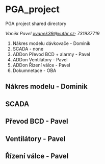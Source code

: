 # PGA_project
PGA project shared directory

*Vaněk Pavel xvanek39@vutbr.cz; 731937719*

1. Nákres modelu dávkovače - Dominik
2. SCADA - none
3. ADDon Převod BCD + alarmy - Pavel
4. ADDon Ventilátory - Pavel
5. ADDon Řízení válce - Pavel 
6. Dokumnetace - OBA


## Nákres modelu - Dominik

## SCADA

## Převod BCD - Pavel 

## Ventilátory - Pavel 

## Řízení válce - Pavel 
